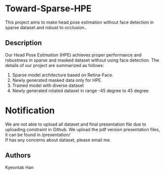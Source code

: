 # Toward-Sparse-HPE
This project aims to make head pose estimation without face detection in sparse dataset and robust to occlusion..

## Description
Our Head Pose Esitmation (HPE) achieves proper performance and robustness in sparse and masked dataset without using face detection. The details of our project are summarized as follows: 
1. Sparse model architecture based on Retina-Face.
2. Newly generated masked data only for HPE.
3. Trained model with diverse dataset
4. Newly generated rotated dataset in range -45 degree to 45 degree. 


# Notification
We are not able to upload all dataset and final presentation file due to uploading constraint in Github. We upload the pdf version presentation files, it can be found in /presentation/  
If has any concerns about dataset, please email me. 

## Authors

Kyeontak Han 


